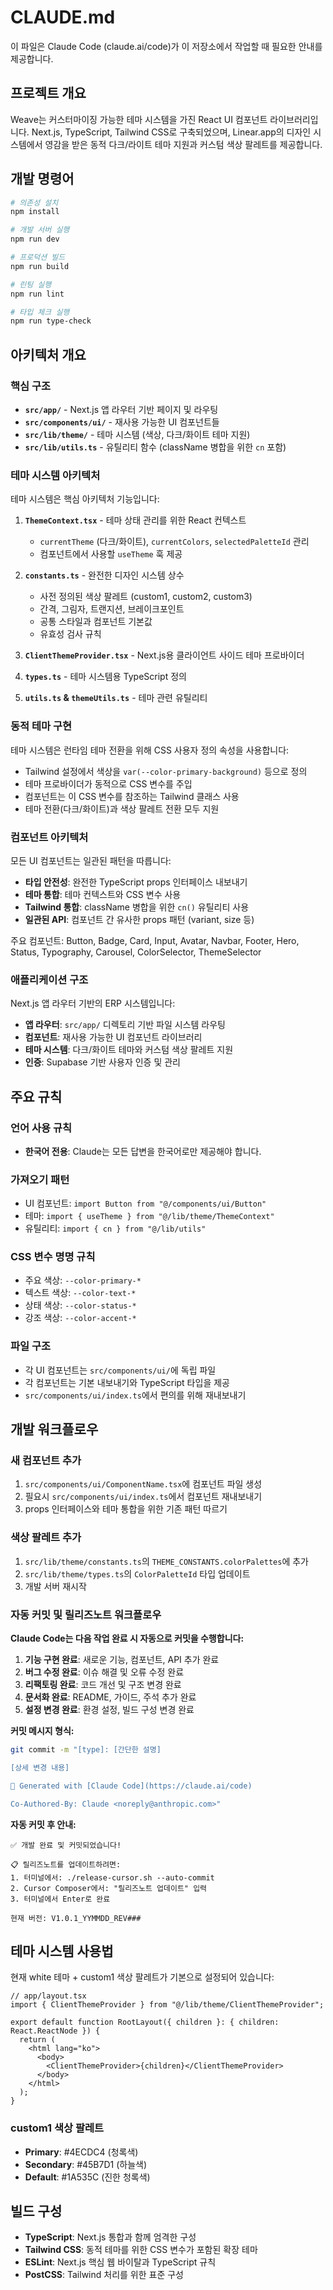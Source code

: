 # CLAUDE.md

이 파일은 Claude Code (claude.ai/code)가 이 저장소에서 작업할 때 필요한 안내를 제공합니다.

## 프로젝트 개요

Weave는 커스터마이징 가능한 테마 시스템을 가진 React UI 컴포넌트 라이브러리입니다. Next.js, TypeScript, Tailwind CSS로 구축되었으며, Linear.app의 디자인 시스템에서 영감을 받은 동적 다크/라이트 테마 지원과 커스텀 색상 팔레트를 제공합니다.

## 개발 명령어

```bash
# 의존성 설치
npm install

# 개발 서버 실행
npm run dev

# 프로덕션 빌드
npm run build

# 린팅 실행
npm run lint

# 타입 체크 실행
npm run type-check
```

## 아키텍처 개요

### 핵심 구조

- **`src/app/`** - Next.js 앱 라우터 기반 페이지 및 라우팅
- **`src/components/ui/`** - 재사용 가능한 UI 컴포넌트들
- **`src/lib/theme/`** - 테마 시스템 (색상, 다크/화이트 테마 지원)
- **`src/lib/utils.ts`** - 유틸리티 함수 (className 병합을 위한 `cn` 포함)

### 테마 시스템 아키텍처

테마 시스템은 핵심 아키텍처 기능입니다:

1. **`ThemeContext.tsx`** - 테마 상태 관리를 위한 React 컨텍스트
   - `currentTheme` (다크/화이트), `currentColors`, `selectedPaletteId` 관리
   - 컴포넌트에서 사용할 `useTheme` 훅 제공

2. **`constants.ts`** - 완전한 디자인 시스템 상수
   - 사전 정의된 색상 팔레트 (custom1, custom2, custom3)
   - 간격, 그림자, 트랜지션, 브레이크포인트
   - 공통 스타일과 컴포넌트 기본값
   - 유효성 검사 규칙

3. **`ClientThemeProvider.tsx`** - Next.js용 클라이언트 사이드 테마 프로바이더
4. **`types.ts`** - 테마 시스템용 TypeScript 정의
5. **`utils.ts` & `themeUtils.ts`** - 테마 관련 유틸리티

### 동적 테마 구현

테마 시스템은 런타임 테마 전환을 위해 CSS 사용자 정의 속성을 사용합니다:

- Tailwind 설정에서 색상을 `var(--color-primary-background)` 등으로 정의
- 테마 프로바이더가 동적으로 CSS 변수를 주입
- 컴포넌트는 이 CSS 변수를 참조하는 Tailwind 클래스 사용
- 테마 전환(다크/화이트)과 색상 팔레트 전환 모두 지원

### 컴포넌트 아키텍처

모든 UI 컴포넌트는 일관된 패턴을 따릅니다:

- **타입 안전성**: 완전한 TypeScript props 인터페이스 내보내기
- **테마 통합**: 테마 컨텍스트와 CSS 변수 사용
- **Tailwind 통합**: className 병합을 위한 `cn()` 유틸리티 사용
- **일관된 API**: 컴포넌트 간 유사한 props 패턴 (variant, size 등)

주요 컴포넌트: Button, Badge, Card, Input, Avatar, Navbar, Footer, Hero, Status, Typography, Carousel, ColorSelector, ThemeSelector

### 애플리케이션 구조

Next.js 앱 라우터 기반의 ERP 시스템입니다:

- **앱 라우터**: `src/app/` 디렉토리 기반 파일 시스템 라우팅
- **컴포넌트**: 재사용 가능한 UI 컴포넌트 라이브러리
- **테마 시스템**: 다크/화이트 테마와 커스텀 색상 팔레트 지원
- **인증**: Supabase 기반 사용자 인증 및 관리

## 주요 규칙

### 언어 사용 규칙
- **한국어 전용**: Claude는 모든 답변을 한국어로만 제공해야 합니다.

### 가져오기 패턴
- UI 컴포넌트: `import Button from "@/components/ui/Button"`
- 테마: `import { useTheme } from "@/lib/theme/ThemeContext"`
- 유틸리티: `import { cn } from "@/lib/utils"`

### CSS 변수 명명 규칙
- 주요 색상: `--color-primary-*`
- 텍스트 색상: `--color-text-*`
- 상태 색상: `--color-status-*`
- 강조 색상: `--color-accent-*`

### 파일 구조
- 각 UI 컴포넌트는 `src/components/ui/`에 독립 파일
- 각 컴포넌트는 기본 내보내기와 TypeScript 타입을 제공
- `src/components/ui/index.ts`에서 편의를 위해 재내보내기

## 개발 워크플로우

### 새 컴포넌트 추가
1. `src/components/ui/ComponentName.tsx`에 컴포넌트 파일 생성
2. 필요시 `src/components/ui/index.ts`에서 컴포넌트 재내보내기
3. props 인터페이스와 테마 통합을 위한 기존 패턴 따르기

### 색상 팔레트 추가
1. `src/lib/theme/constants.ts`의 `THEME_CONSTANTS.colorPalettes`에 추가
2. `src/lib/theme/types.ts`의 `ColorPaletteId` 타입 업데이트
3. 개발 서버 재시작

### 자동 커밋 및 릴리즈노트 워크플로우

**Claude Code는 다음 작업 완료 시 자동으로 커밋을 수행합니다:**
1. **기능 구현 완료**: 새로운 기능, 컴포넌트, API 추가 완료
2. **버그 수정 완료**: 이슈 해결 및 오류 수정 완료
3. **리팩토링 완료**: 코드 개선 및 구조 변경 완료
4. **문서화 완료**: README, 가이드, 주석 추가 완료
5. **설정 변경 완료**: 환경 설정, 빌드 구성 변경 완료

**커밋 메시지 형식:**
```bash
git commit -m "[type]: [간단한 설명]

[상세 변경 내용]

🤖 Generated with [Claude Code](https://claude.ai/code)

Co-Authored-By: Claude <noreply@anthropic.com>"
```

**자동 커밋 후 안내:**
```
✅ 개발 완료 및 커밋되었습니다!

📋 릴리즈노트를 업데이트하려면:
1. 터미널에서: ./release-cursor.sh --auto-commit
2. Cursor Composer에서: "릴리즈노트 업데이트" 입력
3. 터미널에서 Enter로 완료

현재 버전: V1.0.1_YYMMDD_REV###
```

## 테마 시스템 사용법

현재 white 테마 + custom1 색상 팔레트가 기본으로 설정되어 있습니다:

```tsx
// app/layout.tsx
import { ClientThemeProvider } from "@/lib/theme/ClientThemeProvider";

export default function RootLayout({ children }: { children: React.ReactNode }) {
  return (
    <html lang="ko">
      <body>
        <ClientThemeProvider>{children}</ClientThemeProvider>
      </body>
    </html>
  );
}
```

### custom1 색상 팔레트
- **Primary**: #4ECDC4 (청록색)
- **Secondary**: #45B7D1 (하늘색)  
- **Default**: #1A535C (진한 청록색)

## 빌드 구성

- **TypeScript**: Next.js 통합과 함께 엄격한 구성
- **Tailwind CSS**: 동적 테마를 위한 CSS 변수가 포함된 확장 테마
- **ESLint**: Next.js 핵심 웹 바이탈과 TypeScript 규칙
- **PostCSS**: Tailwind 처리를 위한 표준 구성